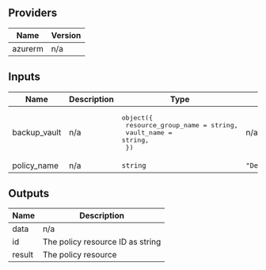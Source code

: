 ## Providers

| Name | Version |
|------|---------|
| azurerm | n/a |

## Inputs

| Name | Description | Type | Default | Required |
|------|-------------|------|---------|:--------:|
| backup\_vault | n/a | <pre>object({<br>    resource_group_name = string,<br>    vault_name          = string,<br>  })</pre> | n/a | yes |
| policy\_name | n/a | `string` | `"DefaultPolicy"` | no |

## Outputs

| Name | Description |
|------|-------------|
| data | n/a |
| id | The policy resource ID as string |
| result | The policy resource |

